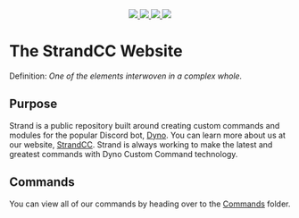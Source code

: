 <div align="center">

  <a href="https://discord.gg/dyno">
    <img src="https://img.shields.io/discord/203039963636301824.svg?label=Dyno%27s%20Discord&style=for-the-badge">
  </a>

  <a href="https://strandcc.tk">
    <img src="https://img.shields.io/website-up-down-green-red/https/strandcc.tk.svg?label=Our%20Website&style=for-the-badge">
  </a>

  <a href="https://dyno.gg">
    <img src="https://img.shields.io/website-up-down-green-red/https/dyno.gg.svg?label=Dyno%27s%20Website&style=for-the-badge">
  </a>

  <a href="https://twitter.com/dynodiscord">
    <img src="https://img.shields.io/twitter/follow/dynodiscord.svg?label=Follow%20Dyno&logo=Twitter&style=for-the-badge">
  </a>

</div>

# The StrandCC Website

Definition: *One of the elements interwoven in a complex whole.*

## Purpose
Strand is a public repository built around creating custom commands and modules for the popular Discord bot, [Dyno](https://dyno.gg). You can learn more about us at our website, [StrandCC](https://strandcc.tk). Strand is always working to make the latest and greatest commands with Dyno Custom Command technology.

## Commands
You can view all of our commands by heading over to the [Commands](https://github.com/Strand-Custom-Commands/Strand-Custom-Commands/tree/master/Commands) folder.
